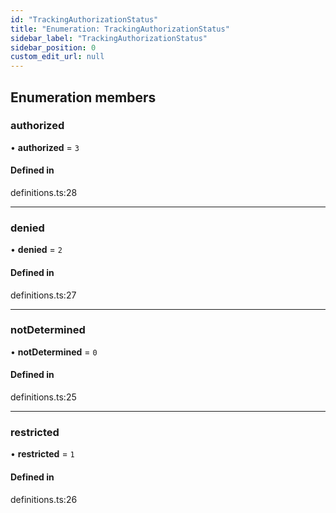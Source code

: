 ```yaml
---
id: "TrackingAuthorizationStatus"
title: "Enumeration: TrackingAuthorizationStatus"
sidebar_label: "TrackingAuthorizationStatus"
sidebar_position: 0
custom_edit_url: null
---
```


## Enumeration members

### authorized

• **authorized** = `3`

#### Defined in

definitions.ts:28

___

### denied

• **denied** = `2`

#### Defined in

definitions.ts:27

___

### notDetermined

• **notDetermined** = `0`

#### Defined in

definitions.ts:25

___

### restricted

• **restricted** = `1`

#### Defined in

definitions.ts:26
